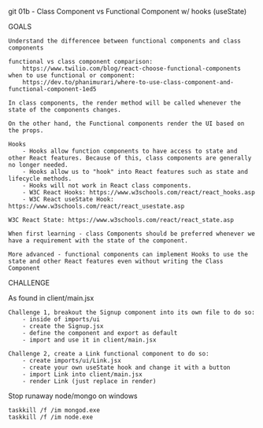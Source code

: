 git 01b - Class Component vs Functional Component w/ hooks (useState)

GOALS

    Understand the differencee between functional components and class components

    functional vs class component comparison: 
        https://www.twilio.com/blog/react-choose-functional-components 
    when to use functional or component:
        https://dev.to/phanimurari/where-to-use-class-component-and-functional-component-1ed5

    In class components, the render method will be called whenever the state of the components changes.

    On the other hand, the Functional components render the UI based on the props.

    Hooks
        - Hooks allow function components to have access to state and other React features. Because of this, class components are generally no longer needed.
        - Hooks allow us to "hook" into React features such as state and lifecycle methods.
        - Hooks will not work in React class components.
        - W3C React Hooks: https://www.w3schools.com/react/react_hooks.asp
        - W3C React useState Hook: https://www.w3schools.com/react/react_usestate.asp
    
    W3C React State: https://www.w3schools.com/react/react_state.asp
    
    When first learning - class Components should be preferred whenever we have a requirement with the state of the component.

    More advanced - functional components can implement Hooks to use the state and other React features even without writing the Class Component


CHALLENGE

As found in client/main.jsx

    Challenge 1, breakout the Signup component into its own file to do so:
        - inside of imports/ui
        - create the Signup.jsx
        - define the component and export as default
        - import and use it in client/main.jsx

    Challenge 2, create a Link functional component to do so:
        - create imports/ui/Link.jsx
        - create your own useState hook and change it with a button
        - import Link into client/main.jsx
        - render Link (just replace in render)



Stop runaway node/mongo on windows

    taskkill /f /im mongod.exe 
    taskkill /f /im node.exe